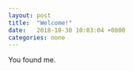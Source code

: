 ```yaml
---
layout: post
title:  "Welcome!"
date:   2018-10-30 10:03:04 +0800
categories: none
---
```

You found me.
